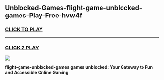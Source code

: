 
## Unblocked-Games-flight-game-unblocked-games-Play-Free-hvw4f
<h3>
<a href="https://premium76.site?title=flight-game-unblocked-games&ref=18A1">CLICK TO PLAY</a></h3>
<hr>

<h3>
<a href="https://premium76.site?title=flight-game-unblocked-games&ref=18A1">CLICK 2 PLAY</a>
  
</h3>

<a href="https://premium76.site?title=flight-game-unblocked-games&ref=18A1"><img src="https://clearcache.store/games.png"></a>


**flight-game-unblocked-games games unblocked: Your Gateway to Fun and Accessible Online Gaming**

